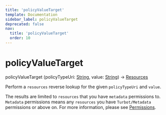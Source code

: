 ```yaml
---
title: 'policyValueTarget'
template: Documentation
sidebar_label: policyValueTarget
deprecated: false
nav:
  title: 'policyValueTarget'
  order: 10
---
```


# policyValueTarget

<div className="pb-4 font-roboto-slab text-lg"><span className="font-bold">policyValueTarget</span> <span style={{'fontWeight':400,'fontSize':'0.85em'}}>(policyTypeUri: <a href="/guardrails/docs/reference/graphql/scalar/String">String</a>, value: <a href="/guardrails/docs/reference/graphql/scalar/String">String</a>) &rarr; <a href="/guardrails/docs/reference/graphql/object/Resources">Resources</a></span>
</div>



Perform a `resources` reverse lookup for the given `policyTypeUri` and `value`.

The results are limited to `resources` that you have `metadata` permissions to. `Metadata` permissions means any `resources` you have `Turbot/Metadata` permissions or above on. For more information, please see [Permissions](https://turbot.com/guardrails/docs/concepts/iam/permissions).